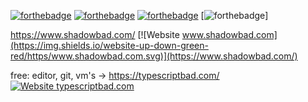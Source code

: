 [![forthebadge](https://forthebadge.com/images/badges/contains-cat-gifs.svg)](https://forthebadge.com) [![forthebadge](https://forthebadge.com/images/badges/60-percent-of-the-time-works-every-time.svg)](https://forthebadge.com) [![forthebadge](https://forthebadge.com/images/badges/made-with-markdown.svg)](https://forthebadge.com) [![forthebadge](https://forthebadge.com/images/badges/powered-by-black-magic.svg)]

https://www.shadowbad.com/ [![Website www.shadowbad.com](https://img.shields.io/website-up-down-green-red/https/www.shadowbad.com.svg)](https://www.shadowbad.com/)


free: editor, git, vm's -> https://typescriptbad.com/ [![Website typescriptbad.com](https://img.shields.io/website-up-down-green-red/https/typescriptbad.com.svg)](https://typescriptbad.com)
